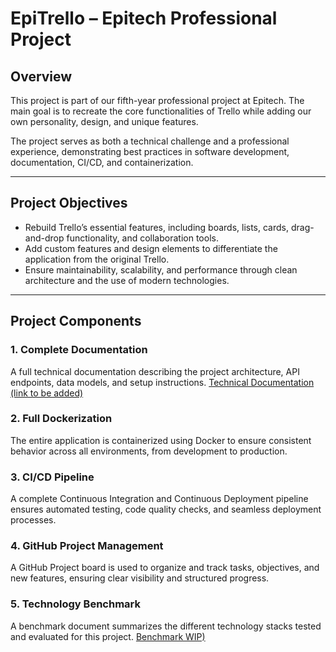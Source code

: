# EpiTrello – Epitech Professional Project

## Overview

This project is part of our fifth-year professional project at Epitech.
The main goal is to recreate the core functionalities of Trello while adding our own personality, design, and unique features.

The project serves as both a technical challenge and a professional experience, demonstrating best practices in software development, documentation, CI/CD, and containerization.

---

## Project Objectives

- Rebuild Trello’s essential features, including boards, lists, cards, drag-and-drop functionality, and collaboration tools.
- Add custom features and design elements to differentiate the application from the original Trello.
- Ensure maintainability, scalability, and performance through clean architecture and the use of modern technologies.

---

## Project Components

### 1. Complete Documentation
A full technical documentation describing the project architecture, API endpoints, data models, and setup instructions.
[Technical Documentation (link to be added)](link-to-be-added)

### 2. Full Dockerization
The entire application is containerized using Docker to ensure consistent behavior across all environments, from development to production.

### 3. CI/CD Pipeline
A complete Continuous Integration and Continuous Deployment pipeline ensures automated testing, code quality checks, and seamless deployment processes.

### 4. GitHub Project Management
A GitHub Project board is used to organize and track tasks, objectives, and new features, ensuring clear visibility and structured progress.

### 5. Technology Benchmark
A benchmark document summarizes the different technology stacks tested and evaluated for this project.
[Benchmark WIP)](WIP)
